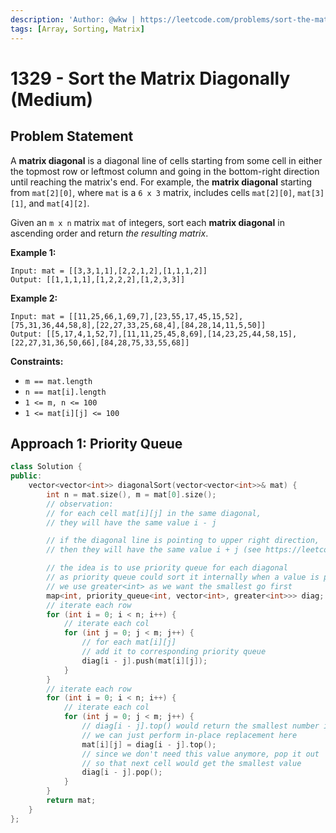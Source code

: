 ```yaml
---
description: 'Author: @wkw | https://leetcode.com/problems/sort-the-matrix-diagonally/'
tags: [Array, Sorting, Matrix]
---
```


# 1329 - Sort the Matrix Diagonally (Medium)

## Problem Statement

A **matrix diagonal** is a diagonal line of cells starting from some cell in either the topmost row or leftmost column and going in the bottom-right direction until reaching the matrix's end. For example, the **matrix diagonal** starting from `mat[2][0]`, where `mat` is a `6 x 3` matrix, includes cells `mat[2][0]`, `mat[3][1]`, and `mat[4][2]`.

Given an `m x n` matrix `mat` of integers, sort each **matrix diagonal** in ascending order and return _the resulting matrix_.

**Example 1:**

```
Input: mat = [[3,3,1,1],[2,2,1,2],[1,1,1,2]]
Output: [[1,1,1,1],[1,2,2,2],[1,2,3,3]]
```

**Example 2:**

```
Input: mat = [[11,25,66,1,69,7],[23,55,17,45,15,52],[75,31,36,44,58,8],[22,27,33,25,68,4],[84,28,14,11,5,50]]
Output: [[5,17,4,1,52,7],[11,11,25,45,8,69],[14,23,25,44,58,15],[22,27,31,36,50,66],[84,28,75,33,55,68]]
```

**Constraints:**

- `m == mat.length`
- `n == mat[i].length`
- `1 <= m, n <= 100`
- `1 <= mat[i][j] <= 100`

## Approach 1: Priority Queue

<SolutionAuthor name="@wkw"/>

```cpp
class Solution {
public:
    vector<vector<int>> diagonalSort(vector<vector<int>>& mat) {
        int n = mat.size(), m = mat[0].size();
        // observation:
        // for each cell mat[i][j] in the same diagonal,
        // they will have the same value i - j

        // if the diagonal line is pointing to upper right direction,
        // then they will have the same value i + j (see https://leetcode.com/problems/diagonal-traverse/)

        // the idea is to use priority queue for each diagonal
        // as priority queue could sort it internally when a value is pushed / popped
        // we use greater<int> as we want the smallest go first
        map<int, priority_queue<int, vector<int>, greater<int>>> diag;
        // iterate each row
        for (int i = 0; i < n; i++) {
            // iterate each col
            for (int j = 0; j < m; j++) {
                // for each mat[i][j]
                // add it to corresponding priority queue
                diag[i - j].push(mat[i][j]);
            }
        }
        // iterate each row
        for (int i = 0; i < n; i++) {
            // iterate each col
            for (int j = 0; j < m; j++) {
                // diag[i - j].top() would return the smallest number in the current queue
                // we can just perform in-place replacement here
                mat[i][j] = diag[i - j].top();
                // since we don't need this value anymore, pop it out
                // so that next cell would get the smallest value
                diag[i - j].pop();
            }
        }
        return mat;
    }
};
```

